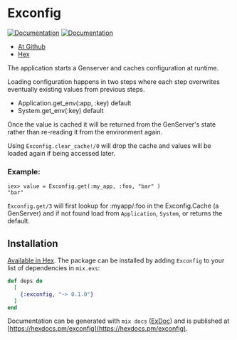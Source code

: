 # Exconfig

[![Documentation](https://img.shields.io/badge/docs-hexpm-blue.svg)](http://hexdocs.pm/exconfig/)
[![Documentation](https://travis-ci.com/iboard/data_source.svg?branch=master)](https://travis-ci.com/iboard/exconfig)

- [At Github](https://github.com/iboard/exconfig)
- [Hex](https://hex.pm/packages/exconfig)

The application starts a Genserver and caches configuration at runtime.

Loading configuration happens in two steps where each step overwrites
eventually existing values from previous steps.

  - Application.get_env(:app, :key) default
  - System.get_env(:key) default

Once the value is cached it will be returned from the GenServer's state
rather than re-reading it from the environment again.

Using `Exconfig.clear_cache!/0` will drop the cache and values will be
loaded again if being accessed later.

### Example:

    iex> value = Exconfig.get(:my_app, :foo, "bar" )
    "bar"

`Exconfig.get/3` will first lookup for :myapp/:foo in the Exconfig.Cache 
(a GenServer) and if not found load from `Application`, `System`, or
returns the default.

## Installation

[Available in Hex](https://hex.pm/packages/exconfig). The package can be installed
by adding `Exconfig` to your list of dependencies in `mix.exs`:

```elixir
def deps do
  [
    {:exconfig, "~> 0.1.0"}
  ]
end
```

Documentation can be generated with `mix docs` ([ExDoc](https://github.com/elixir-lang/ex_doc))
and is published at [https://hexdocs.pm/exconfig](https://hexdocs.pm/exconfig).

